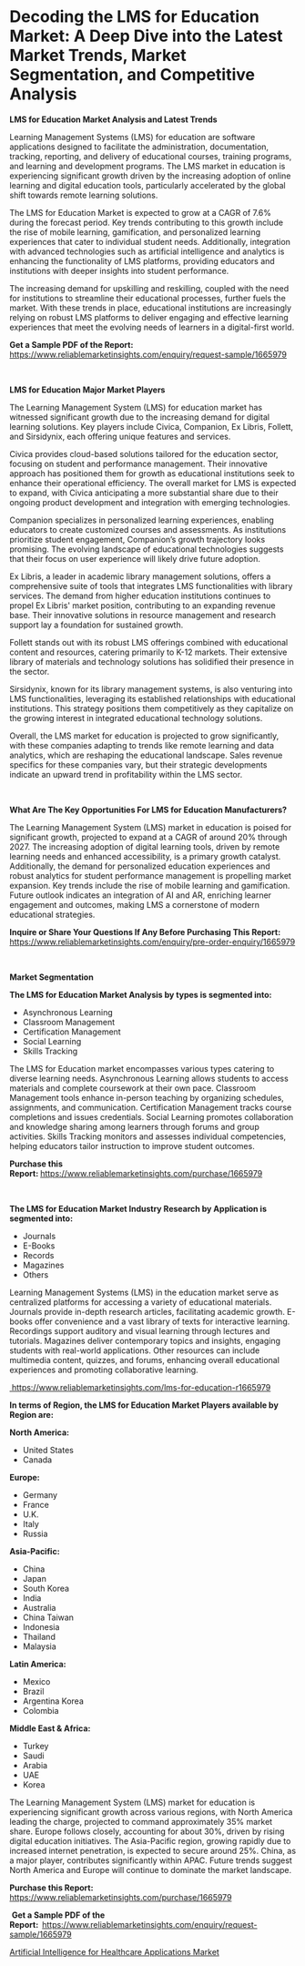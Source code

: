 <p><h1>Decoding the LMS for Education Market: A Deep Dive into the Latest Market Trends, Market Segmentation, and Competitive Analysis</h1></p><p><strong>LMS for Education Market Analysis and Latest Trends</strong></p>
<p><p>Learning Management Systems (LMS) for education are software applications designed to facilitate the administration, documentation, tracking, reporting, and delivery of educational courses, training programs, and learning and development programs. The LMS market in education is experiencing significant growth driven by the increasing adoption of online learning and digital education tools, particularly accelerated by the global shift towards remote learning solutions.</p><p>The LMS for Education Market is expected to grow at a CAGR of 7.6% during the forecast period. Key trends contributing to this growth include the rise of mobile learning, gamification, and personalized learning experiences that cater to individual student needs. Additionally, integration with advanced technologies such as artificial intelligence and analytics is enhancing the functionality of LMS platforms, providing educators and institutions with deeper insights into student performance.</p><p>The increasing demand for upskilling and reskilling, coupled with the need for institutions to streamline their educational processes, further fuels the market. With these trends in place, educational institutions are increasingly relying on robust LMS platforms to deliver engaging and effective learning experiences that meet the evolving needs of learners in a digital-first world.</p></p>
<p><strong>Get a Sample PDF of the Report:&nbsp;</strong> <a href="https://www.reliablemarketinsights.com/enquiry/request-sample/1665979?utm_campaign=3032&utm_medium=2&utm_source=Github&utm_content=ia&utm_term=09032025&utm_id=lms-for-education">https://www.reliablemarketinsights.com/enquiry/request-sample/1665979</a></p>
<p>&nbsp;</p>
<p><strong>LMS for Education Major Market Players</strong></p>
<p><p>The Learning Management System (LMS) for education market has witnessed significant growth due to the increasing demand for digital learning solutions. Key players include Civica, Companion, Ex Libris, Follett, and Sirsidynix, each offering unique features and services.</p><p>Civica provides cloud-based solutions tailored for the education sector, focusing on student and performance management. Their innovative approach has positioned them for growth as educational institutions seek to enhance their operational efficiency. The overall market for LMS is expected to expand, with Civica anticipating a more substantial share due to their ongoing product development and integration with emerging technologies.</p><p>Companion specializes in personalized learning experiences, enabling educators to create customized courses and assessments. As institutions prioritize student engagement, Companion’s growth trajectory looks promising. The evolving landscape of educational technologies suggests that their focus on user experience will likely drive future adoption.</p><p>Ex Libris, a leader in academic library management solutions, offers a comprehensive suite of tools that integrates LMS functionalities with library services. The demand from higher education institutions continues to propel Ex Libris' market position, contributing to an expanding revenue base. Their innovative solutions in resource management and research support lay a foundation for sustained growth.</p><p>Follett stands out with its robust LMS offerings combined with educational content and resources, catering primarily to K-12 markets. Their extensive library of materials and technology solutions has solidified their presence in the sector. </p><p>Sirsidynix, known for its library management systems, is also venturing into LMS functionalities, leveraging its established relationships with educational institutions. This strategy positions them competitively as they capitalize on the growing interest in integrated educational technology solutions.</p><p>Overall, the LMS market for education is projected to grow significantly, with these companies adapting to trends like remote learning and data analytics, which are reshaping the educational landscape. Sales revenue specifics for these companies vary, but their strategic developments indicate an upward trend in profitability within the LMS sector.</p></p>
<p>&nbsp;</p>
<p><strong>What Are The Key Opportunities For LMS for Education Manufacturers?</strong></p>
<p><p>The Learning Management System (LMS) market in education is poised for significant growth, projected to expand at a CAGR of around 20% through 2027. The increasing adoption of digital learning tools, driven by remote learning needs and enhanced accessibility, is a primary growth catalyst. Additionally, the demand for personalized education experiences and robust analytics for student performance management is propelling market expansion. Key trends include the rise of mobile learning and gamification. Future outlook indicates an integration of AI and AR, enriching learner engagement and outcomes, making LMS a cornerstone of modern educational strategies.</p></p>
<p><strong>Inquire or Share Your Questions If Any Before Purchasing This Report:</strong> <a href="https://www.reliablemarketinsights.com/enquiry/pre-order-enquiry/1665979?utm_campaign=3032&utm_medium=2&utm_source=Github&utm_content=ia&utm_term=09032025&utm_id=lms-for-education">https://www.reliablemarketinsights.com/enquiry/pre-order-enquiry/1665979</a></p>
<p>&nbsp;</p>
<p><strong>Market Segmentation</strong></p>
<p><strong>The LMS for Education Market Analysis by types is segmented into:</strong></p>
<p><ul><li>Asynchronous Learning</li><li>Classroom Management</li><li>Certification Management</li><li>Social Learning</li><li>Skills Tracking</li></ul></p>
<p><p>The LMS for Education market encompasses various types catering to diverse learning needs. Asynchronous Learning allows students to access materials and complete coursework at their own pace. Classroom Management tools enhance in-person teaching by organizing schedules, assignments, and communication. Certification Management tracks course completions and issues credentials. Social Learning promotes collaboration and knowledge sharing among learners through forums and group activities. Skills Tracking monitors and assesses individual competencies, helping educators tailor instruction to improve student outcomes.</p></p>
<p><strong>Purchase this Report:&nbsp;</strong><a href="https://www.reliablemarketinsights.com/purchase/1665979?utm_campaign=3032&utm_medium=2&utm_source=Github&utm_content=ia&utm_term=09032025&utm_id=lms-for-education">https://www.reliablemarketinsights.com/purchase/1665979</a></p>
<p>&nbsp;</p>
<p><strong>The LMS for Education Market Industry Research by Application is segmented into:</strong></p>
<p><ul><li>Journals</li><li>E-Books</li><li>Records</li><li>Magazines</li><li>Others</li></ul></p>
<p><p>Learning Management Systems (LMS) in the education market serve as centralized platforms for accessing a variety of educational materials. Journals provide in-depth research articles, facilitating academic growth. E-books offer convenience and a vast library of texts for interactive learning. Recordings support auditory and visual learning through lectures and tutorials. Magazines deliver contemporary topics and insights, engaging students with real-world applications. Other resources can include multimedia content, quizzes, and forums, enhancing overall educational experiences and promoting collaborative learning.</p></p>
<p><a href="https://www.reliablemarketinsights.com/lms-for-education-r1665979?utm_campaign=3032&utm_medium=2&utm_source=Github&utm_content=ia&utm_term=09032025&utm_id=lms-for-education">&nbsp;https://www.reliablemarketinsights.com/lms-for-education-r1665979</a></p>
<p><strong>In terms of Region, the LMS for Education Market Players available by Region are:</strong></p>
<p>
    <p> <strong> North America: </strong>
        <ul>
            <li>United States</li>
            <li>Canada</li>
        </ul>
        </p> 
    <p> <strong> Europe: </strong>
        <ul>
            <li>Germany</li>
            <li>France</li>
            <li>U.K.</li>
            <li>Italy</li>
            <li>Russia</li>
        </ul>
        </p> 
    <p> <strong> Asia-Pacific: </strong>
        <ul>
            <li>China</li>
            <li>Japan</li>
            <li>South Korea</li>
            <li>India</li>
            <li>Australia</li>
            <li>China Taiwan</li>
            <li>Indonesia</li>
            <li>Thailand</li>
            <li>Malaysia</li>
        </ul>
        </p> 
    <p> <strong> Latin America: </strong>
        <ul>
            <li>Mexico</li>
            <li>Brazil</li>
            <li>Argentina Korea</li>
            <li>Colombia</li>
        </ul>
        </p> 
    <p> <strong> Middle East & Africa: </strong>
        <ul>
            <li>Turkey</li>
            <li>Saudi</li>
            <li>Arabia</li>
            <li>UAE</li>
            <li>Korea</li>
        </ul>
    </p>
    </p>
<p><p>The Learning Management System (LMS) market for education is experiencing significant growth across various regions, with North America leading the charge, projected to command approximately 35% market share. Europe follows closely, accounting for about 30%, driven by rising digital education initiatives. The Asia-Pacific region, growing rapidly due to increased internet penetration, is expected to secure around 25%. China, as a major player, contributes significantly within APAC. Future trends suggest North America and Europe will continue to dominate the market landscape.</p></p>
<p><strong>Purchase this Report: </strong><a href="https://www.reliablemarketinsights.com/purchase/1665979?utm_campaign=3032&utm_medium=2&utm_source=Github&utm_content=ia&utm_term=09032025&utm_id=lms-for-education">https://www.reliablemarketinsights.com/purchase/1665979</a></p>
<p>&nbsp;<strong>Get a Sample PDF of the Report:&nbsp;&nbsp;</strong><a href="https://www.reliablemarketinsights.com/enquiry/request-sample/1665979?utm_campaign=3032&utm_medium=2&utm_source=Github&utm_content=ia&utm_term=09032025&utm_id=lms-for-education">https://www.reliablemarketinsights.com/enquiry/request-sample/1665979</a></p>
<p><strong></strong></p>
<p><p><a href="https://github.com/hedbomkrahe/Market-Research-Report-List-1/blob/main/artificial-intelligence-for-healthcare-applications-market.md?utm_campaign=3032&utm_medium=2&utm_source=Github&utm_content=ia&utm_term=09032025&utm_id=lms-for-education">Artificial Intelligence for Healthcare Applications Market</a></p></p>